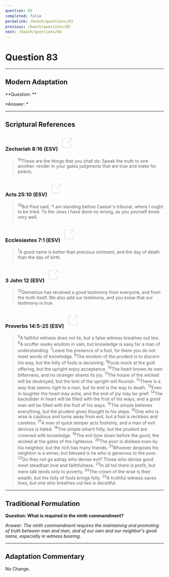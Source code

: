 ```yaml
---
question: 83
completed: false
permalink: /keach/questions/83
previous: /keach/questions/82
next: /keach/questions/84
---
```

# Question 83

---
## Modern Adaptation
**Question: **

*Answer: *

---
## Scriptural References
### Zechariah 8:16 (ESV) <a href="https://biblegateway.com/passage/?search=Zechariah+8%3A16&version=ESV"><img src="/assets/svg/link.svg"/></a>
> <sup>16</sup>These are the things that you shall do: Speak the truth to one another; render in your gates judgments that are true and make for peace;

### Acts 25:10 (ESV) <a href="https://biblegateway.com/passage/?search=Acts+25%3A10&version=ESV"><img src="/assets/svg/link.svg"/></a>
> <sup>10</sup>But Paul said, “I am standing before Caesar's tribunal, where I ought to be tried. To the Jews I have done no wrong, as you yourself know very well.

### Ecclesiastes 7:1 (ESV) <a href="https://biblegateway.com/passage/?search=Ecclesiastes+7%3A1&version=ESV"><img src="/assets/svg/link.svg"/></a>
> <sup>1</sup>A good name is better than precious ointment, and the day of death than the day of birth.

### 3 John 12 (ESV) <a href="https://biblegateway.com/passage/?search=3+John+12%3ANone-None&version=ESV"><img src="/assets/svg/link.svg"/></a>
> <sup>12</sup>Demetrius has received a good testimony from everyone, and from the truth itself. We also add our testimony, and you know that our testimony is true.

### Proverbs 14:5-25 (ESV) <a href="https://biblegateway.com/passage/?search=Proverbs+14%3A5-25&version=ESV"><img src="/assets/svg/link.svg"/></a>
> <sup>5</sup>A faithful witness does not lie, but a false witness breathes out lies.
> <sup>6</sup>A scoffer seeks wisdom in vain, but knowledge is easy for a man of understanding.
> <sup>7</sup>Leave the presence of a fool, for there you do not meet words of knowledge.
> <sup>8</sup>The wisdom of the prudent is to discern his way, but the folly of fools is deceiving.
> <sup>9</sup>Fools mock at the guilt offering, but the upright enjoy acceptance.
> <sup>10</sup>The heart knows its own bitterness, and no stranger shares its joy.
> <sup>11</sup>The house of the wicked will be destroyed, but the tent of the upright will flourish.
> <sup>12</sup>There is a way that seems right to a man, but its end is the way to death.
> <sup>13</sup>Even in laughter the heart may ache, and the end of joy may be grief.
> <sup>14</sup>The backslider in heart will be filled with the fruit of his ways, and a good man will be filled with the fruit of his ways.
> <sup>15</sup>The simple believes everything, but the prudent gives thought to his steps.
> <sup>16</sup>One who is wise is cautious and turns away from evil, but a fool is reckless and careless.
> <sup>17</sup>A man of quick temper acts foolishly, and a man of evil devices is hated.
> <sup>18</sup>The simple inherit folly, but the prudent are crowned with knowledge.
> <sup>19</sup>The evil bow down before the good, the wicked at the gates of the righteous.
> <sup>20</sup>The poor is disliked even by his neighbor, but the rich has many friends.
> <sup>21</sup>Whoever despises his neighbor is a sinner, but blessed is he who is generous to the poor.
> <sup>22</sup>Do they not go astray who devise evil? Those who devise good meet steadfast love and faithfulness.
> <sup>23</sup>In all toil there is profit, but mere talk tends only to poverty.
> <sup>24</sup>The crown of the wise is their wealth, but the folly of fools brings folly.
> <sup>25</sup>A truthful witness saves lives, but one who breathes out lies is deceitful.


---
## Traditional Formulation
**Question: What is required in the ninth commandment?**

*Answer: The ninth commandment requires the maintaining and promoting of truth between man and man, and of our own and our neighbor's good name, especially in witness bearing.*

---
## Adaptation Commentary
No Change.